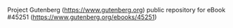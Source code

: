 Project Gutenberg (https://www.gutenberg.org) public repository for eBook #45251 (https://www.gutenberg.org/ebooks/45251)
